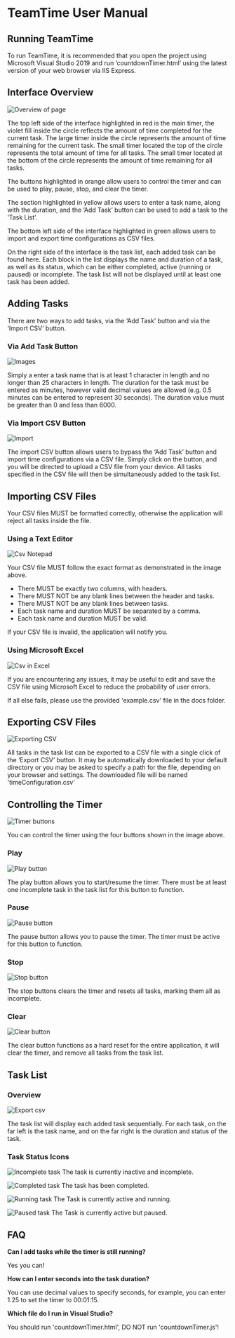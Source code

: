 # TeamTime User Manual

## Running TeamTime

To run TeamTime, it is recommended that you open the project using Microsoft Visual Studio 2019 and run ‘countdownTimer.html’ 
using the latest version of your web browser via IIS Express.

## Interface Overview
![Overview of page](images/overview.png)
 
The top left side of the interface highlighted in red is the main timer, the violet fill inside the circle reflects the amount of time completed for the current task. 
The large timer inside the circle represents the amount of time remaining for the current task. The small timer located the top of the circle represents the total amount
of time for all tasks. The small timer located at the bottom of the circle represents the amount of time remaining for all tasks.

The buttons highlighted in orange allow users to control the timer and can be used to play, pause, stop, and clear the timer.

The section highlighted in yellow allows users to enter a task name, along with the duration, and the ‘Add Task’ button can be used to add a task to the ‘Task List’.

The bottom left side of the interface highlighted in green allows users to import and export time configurations as CSV files.

On the right side of the interface is the task list, each added task can be found here. Each block in the list displays the name and duration of a task, as well as
its status, which can be either completed, active (running or paused) or incomplete. The task list will not be displayed until at least one task has been added.

## Adding Tasks
There are two ways to add tasks, via the ‘Add Task’ button and via  the ‘Import CSV’ button.

### Via Add Task Button
 
![Images](images/addTask.png)

Simply a enter a task name that is at least 1 character in length and no longer than 25 characters in length. The duration for the task must be entered as minutes,
however valid decimal values are allowed (e.g. 0.5 minutes can be entered to represent 30 seconds). The duration value must be greater than 0 and less than 6000.

### Via Import CSV Button
 
![Import](images/importCSV.png)

The import CSV button allows users to bypass the ‘Add Task’ button and import time configurations via a CSV file. Simply click on the button, and you will be
directed to upload a CSV file from your device. All tasks specified in the CSV file will then be simultaneously added to the task list.


## Importing CSV Files
Your CSV files MUST be formatted correctly, otherwise the application will reject all tasks inside the file.
### Using a Text Editor
![Csv Notepad](images/csvFileNotepad.png)
  
Your CSV file MUST follow the exact format as demonstrated in the image above. 
* There MUST be exactly two columns, with headers.
* There MUST NOT be any blank lines between the header and tasks.
* There MUST NOT be any blank lines between tasks.
* Each task name and duration MUST be separated by a comma.
* Each task name and duration MUST be valid.

If your CSV file is invalid, the application will notify you.

### Using Microsoft Excel
![Csv in Excel](images/csvFileExcel.png)

If you are encountering any issues, it may be useful to edit and save the CSV file using Microsoft Excel to reduce the probability of user errors.

If all else fails, please use the provided 'example.csv' file in the docs folder.

## Exporting CSV Files
 
![Exporting CSV](images/exportCSV.png)

All tasks in the task list can be exported to a CSV file with a single click of the ‘Export CSV’ button. 
It may be automatically downloaded to your default directory or you may be asked to specify a path for the file, depending on your browser and settings.
The downloaded file will be named 'timeConfiguration.csv'
## Controlling the Timer
![Timer buttons](images/timerButtons.png)

You can control the timer using the four buttons shown in the image above.

### Play
![Play button](images/play.png)

The play button allows you to start/resume the timer. There must be at least one incomplete task in the task list for this button to function.

### Pause
![Pause button](images/pause.png) 

The pause button allows you to pause the timer. The timer must be active for this button to function.

### Stop
![Stop button](images/stop.png)

The stop buttons clears the timer and resets all tasks, marking them all as incomplete. 

### Clear
![Clear button](images/clear.png) 

The clear button functions as a hard reset for the entire application, it will clear the timer, and remove all tasks from the task list.

## Task List
### Overview

![Export csv](images/taskList.png)

The task list will display each added task sequentially. For each task, on the far left is the task name, and on the far right is the duration and status of the task.

### Task Status Icons

![Incomplete task](images/incompleteTask.png)
The task is currently inactive and incomplete.

![Completed task](images/completedTask.png)
The task has been completed.

![Running task](images/runningTask.png)
The Task is currently active and running.

![Paused task](images/pausedTask.png)
The Task is currently active but paused.

## FAQ

**Can I add tasks while the timer is still running?**

Yes you can!

**How can I enter seconds into the task duration?**

You can use decimal values to specify seconds, for example, you can enter 1.25 to set the timer to 00:01:15.

**Which file do I run in Visual Studio?**

You should run 'countdownTimer.html', DO NOT run 'countdownTimer.js'!
